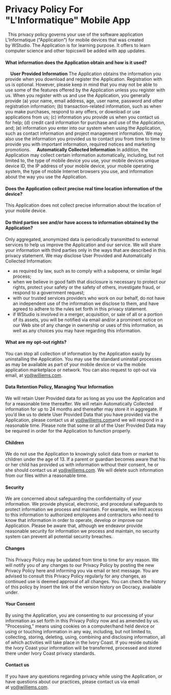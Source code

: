 # Privacy Policy For "**L'Informatique**" Mobile App

  This privacy policy governs your use of the software application <span class="field" data-name="App Name" data-type="short" data-default="" data-owner="sender">L'Informatique</span> (“Application”) for mobile devices that was created by <span class="field" data-name="Developer Company Name" data-auto="YourCompany" data-type="short" data-default="" data-owner="sender">WStudio</span>. The Application is <span class="field" data-name="Basic description of the app (features, functionality and content)" data-type="long" data-default="" data-owner="sender">for learning purpose. It offers to learn computer science and other topicswill be added with app updates.</span> 

#### What information does the Application obtain and how is it used?

    **User Provided Information** The Application obtains the information you provide when you download and register the Application. Registration with us is optional. However, please keep in mind that you may not be able to use some of the features offered by the Application unless you register with us. When you register with us and use the Application, you generally provide (a) your name, email address, age, user name, password and other registration information; (b) transaction-related information, such as when you make purchases, respond to any offers, or download or use applications from us; (c) information you provide us when you contact us for help; (d) credit card information for purchase and use of the Application, and; (e) information you enter into our system when using the Application, such as contact information and project management information. We may also use the information you provided us to contact you from time to time to provide you with important information, required notices and marketing promotions.     **Automatically Collected Information** In addition, the Application may collect certain information automatically, including, but not limited to, the type of mobile device you use, your mobile devices unique device ID, the IP address of your mobile device, your mobile operating system, the type of mobile Internet browsers you use, and information about the way you use the Application.

#### Does the Application collect precise real time location information of the device?

This Application does not collect precise information about the location of your mobile device.

#### Do third parties see and/or have access to information obtained by the Application?

Only aggregated, anonymized data is periodically transmitted to external services to help us improve the Application and our service. We will share your information with third parties only in the ways that are described in this privacy statement. We may disclose User Provided and Automatically Collected Information:

*   as required by law, such as to comply with a subpoena, or similar legal process;
*   when we believe in good faith that disclosure is necessary to protect our rights, protect your safety or the safety of others, investigate fraud, or respond to a government request;
*   with our trusted services providers who work on our behalf, do not have an independent use of the information we disclose to them, and have agreed to adhere to the rules set forth in this privacy statement.
*   if <span class="field" data-name="Developer Company Name" data-type="short" data-default="" data-owner="sender">WStudio</span> is involved in a merger, acquisition, or sale of all or a portion of its assets, you will be notified via email and/or a prominent notice on our Web site of any change in ownership or uses of this information, as well as any choices you may have regarding this information.

#### What are my opt-out rights?

You can stop all collection of information by the Application easily by uninstalling the Application. You may use the standard uninstall processes as may be available as part of your mobile device or via the mobile application marketplace or network. You can also request to opt-out via email, at <span class="field" data-name="privacy@applicationsite.com" data-type="short" data-default="" data-owner="sender">yo@williems.com</span>.

#### **Data Retention Policy, Managing Your Information**

We will retain User Provided data for as long as you use the Application and for a reasonable time thereafter. We will retain Automatically Collected information for up to <span class="field" data-name="Retention period" data-default="24 months" data-type="short" data-owner="sender">24 months</span> and thereafter may store it in aggregate. If you’d like us to delete User Provided Data that you have provided via the Application, please contact us at <span class="field" data-name="Email address" data-default="privacy@applicationsite.com&nbsp;" data-type="short" data-owner="sender">yo@williems.com</span>and we will respond in a reasonable time. Please note that some or all of the User Provided Data may be required in order for the Application to function properly.

#### **Children**

We do not use the Application to knowingly solicit data from or market to children under the age of 13\. If a parent or guardian becomes aware that his or her child has provided us with information without their consent, he or she should contact us at <span class="field" data-name="Email address" data-default="privacy@applicationsite.com" data-type="short" data-owner="sender">yo@williems.com</span>. We will delete such information from our files within a reasonable time.

#### **Security**

We are concerned about safeguarding the confidentiality of your information. We provide physical, electronic, and procedural safeguards to protect information we process and maintain. For example, we limit access to this information to authorized employees and contractors who need to know that information in order to operate, develop or improve our Application. Please be aware that, although we endeavor provide reasonable security for information we process and maintain, no security system can prevent all potential security breaches.

#### **Changes**

This Privacy Policy may be updated from time to time for any reason. We will notify you of any changes to our Privacy Policy by posting the new Privacy Policy <span class="field" data-name="Insert URL" data-default="here" data-type="short" data-owner="sender">here</span> and <span class="field" data-name="IF THE APPLICATION OBTAINS EMAIL AND/OR PHONE #" data-default="informing you via email or text message" data-type="short" data-owner="sender">informing you via email or text message</span>. You are advised to consult this Privacy Policy regularly for any changes, as continued use is deemed approval of all changes. You can check the history of this policy by <span class="field" data-name="Insert the link of the version history on Docracy, available under " data-default="clicking here" data-type="short" data-owner="sender">Insert the link of the version history on Docracy, available under</span>.

#### **Your Consent**

By using the Application, you are consenting to our processing of your information as set forth in this Privacy Policy now and as amended by us. "Processing,” means using cookies on a computer/hand held device or using or touching information in any way, including, but not limited to, collecting, storing, deleting, using, combining and disclosing information, all of which activities will take place in the <span class="field" data-name="State of Residence" data-default="United States" data-type="short" data-owner="sender">Ivory Coast</span>. If you reside outside the <span class="field" data-name="State of Residence" data-default="United States" data-type="short" data-owner="sender">Ivory Coast</span> your information will be transferred, processed and stored there under <span class="field" data-name="State of Residence" data-default="United States" data-type="short" data-owner="sender">Ivory Coast</span> privacy standards.

#### Contact us

If you have any questions regarding privacy while using the Application, or have questions about our practices, please contact us via email at <span class="field" data-name="Email address" data-default="privacy@applicationsite.com" data-type="short" data-owner="sender">yo@williems.com</span>.
